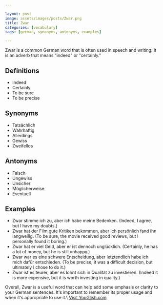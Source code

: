 ```yaml
---

layout: post
image: assets/images/posts/Zwar.png
title: Zwar
categories: [vocabulary]
tags: [german, synonyms, antonyms, examples]

---
```


Zwar is a common German word that is often used in speech and writing. It is an adverb that means "indeed" or "certainly."

## Definitions

- Indeed
- Certainly
- To be sure
- To be precise

## Synonyms

- Tatsächlich
- Wahrhaftig
- Allerdings
- Gewiss
- Zweifellos

## Antonyms

- Falsch
- Ungewiss
- Unsicher
- Möglicherweise
- Eventuell

## Examples

- Zwar stimme ich zu, aber ich habe meine Bedenken. (Indeed, I agree, but I have my doubts.)
- Zwar hat der Film gute Kritiken bekommen, aber ich persönlich fand ihn langweilig. (To be sure, the movie received good reviews, but I personally found it boring.)
- Zwar hat er viel Geld, aber er ist dennoch unglücklich. (Certainly, he has a lot of money, but he is still unhappy.)
- Zwar war es eine schwere Entscheidung, aber letztendlich habe ich mich dafür entschieden. (To be precise, it was a difficult decision, but ultimately I chose to do it.)
- Zwar ist es teurer, aber es lohnt sich in Qualität zu investieren. (Indeed it is more expensive, but it is worth investing in quality.) 

Overall, Zwar is a useful word that can help add some emphasis or clarity to your German sentences. It's important to remember its proper usage and when it's appropriate to use it.\ <a id="yg-widget-0" class="youglish-widget" data-query="Zwar" data-lang="german" data-components="8412" data-auto-start="0" data-bkg-color="theme_light" data-title="How%20to%20pronounce%20Zwar%20in%20German"  rel="nofollow" href="https://youglish.com">Visit YouGlish.com</a><script async src="https://youglish.com/public/emb/widget.js" charset="utf-8"></script>